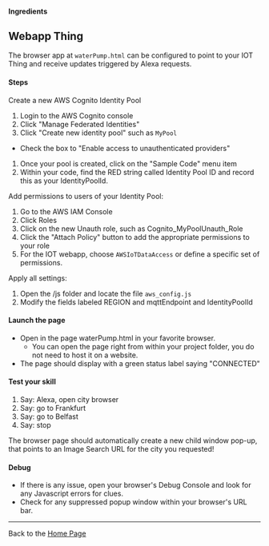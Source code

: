 #### Ingredients
## Webapp Thing<a id="title"></a>

The browser app at ```waterPump.html``` can be configured to point to your IOT Thing and receive updates triggered by Alexa requests.

#### Steps

Create a new AWS Cognito Identity Pool

1. Login to the AWS Cognito console
1. Click "Manage Federated Identities"
1. Click "Create new identity pool" such as ```MyPool```
 + Check the box to "Enable access to unauthenticated providers"
1. Once your pool is created, click on the "Sample Code" menu item
1. Within your code, find the RED string called Identity Pool ID and record this as your IdentityPoolId.

Add permissions to users of your Identity Pool:
1. Go to the AWS IAM Console
1. Click Roles
1. Click on the new Unauth role, such as Cognito_MyPoolUnauth_Role
1. Click the "Attach Policy" button to add the appropriate permissions to your role
1. For the IOT webapp, choose ```AWSIoTDataAccess``` or define a specific set of permissions.

Apply all settings:
1. Open the /js folder and locate the file ```aws_config.js```
1. Modify the fields labeled REGION and mqttEndpoint and IdentityPoolId

#### Launch the page
 + Open in the page waterPump.html in your favorite browser.
   + You can open the page right from within your project folder, you do not need to host it on a website.
 + The page should display with a green status label saying "CONNECTED"

#### Test your skill
1. Say: Alexa, open city browser
1. Say: go to Frankfurt
1. Say: go to Belfast
1. Say: stop

The browser page should automatically create a new child window pop-up, that points to an Image Search URL for the city you requested!

#### Debug
 * If there is any issue, open your browser's Debug Console and look for any Javascript errors for clues.
 * Check for any suppressed popup window within your browser's URL bar.

<hr />

Back to the [Home Page](../../README.md#title)

